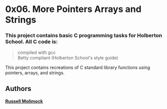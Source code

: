 # 0x06. More Pointers Arrays and Strings  

### This project contains basic C programming tasks for Holberton School. All C code is:
> compiled with gcc  
> Betty compliant (Holberton School's style guide)  

 This project contains recreations of C standard library functions using pointers, arrays, and strings.
 
## Authors
#### <a href="github.com/Rmolimock">Russell Molimock</a>
